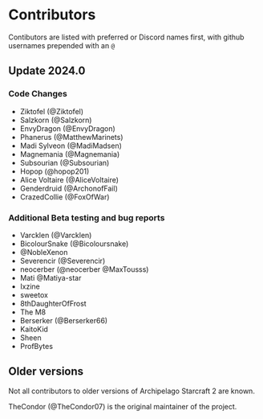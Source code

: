 # Contributors
Contibutors are listed with preferred or Discord names first, with github usernames prepended with an `@`

## Update 2024.0
### Code Changes
* Ziktofel (@Ziktofel)
* Salzkorn (@Salzkorn)
* EnvyDragon (@EnvyDragon)
* Phanerus (@MatthewMarinets)
* Madi Sylveon (@MadiMadsen)
* Magnemania (@Magnemania)
* Subsourian (@Subsourian)
* Hopop (@hopop201)
* Alice Voltaire (@AliceVoltaire)
* Genderdruid (@ArchonofFail)
* CrazedCollie (@FoxOfWar)

### Additional Beta testing and bug reports
* Varcklen (@Varcklen)
* BicolourSnake (@Bicoloursnake)
* @NobleXenon
* Severencir (@Severencir)
* neocerber (@neocerber @MaxTousss)
* Mati @Matiya-star
* Ixzine
* sweetox
* 8thDaughterOfFrost
* The M8
* Berserker (@Berserker66)
* KaitoKid
* Sheen
* ProfBytes

## Older versions
Not all contributors to older versions of Archipelago Starcraft 2 are known.

TheCondor (@TheCondor07) is the original maintainer of the project.


